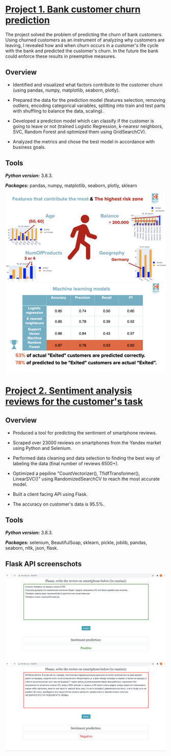 # [Project 1. Bank customer churn prediction](https://github.com/MarinaTrofimovich/Projects)

The project solved the problem of predicting the churn of bank customers. Using churned customers as an instrument of analyzing why customers are leaving, I revealed how and when churn occurs in a customer's life cycle with the bank and predicted the customer's churn. In the future the bank could enforce these results in preemptive measures.

## Overview

- Identified and visualized what factors contribute to the customer churn (using pandas, numpy, matplotlib, seaborn, plotly).

- Prepared the data for the prediction model (features selection, removing outliers, encoding categorical variables, splitting into train and test parts with shuffling to balance the data, scaling).

- Developed a prediction model which can classify if the customer is going to leave or not (trained Logistic Regression, k-nearesr neighbors, SVC, Random Forest and optimized them using GridSearchCV).

- Analyzed the metrics and chose the best model in accordance with business goals.

## Tools

***Python version:*** 3.8.3.

***Packages:*** pandas, numpy, matplotlib, seaborn, plotly, sklearn 

<img align="center" src="images/1.png" />
<img align="center" src="images/2.png" />

# [Project 2. Sentiment analysis reviews for the customer's task](https://github.com/MarinaTrofimovich/sentiment_analysis_yandex)

## Overview

- Produced a tool for predicting the sentiment of smartphone reviews.

- Scraped over 23000 reviews on smartphones from the Yandex market using Python and Selenium.

- Performed data cleaning and data selection to finding the best way of labeling the data (final number of reviews 6500+).

- Optimized a pepiline "CountVectorizer(), TfidfTransformer(), LinearSVC()" using RandomizedSearchCV to reach the most accurate model.

- Built a client facing API using Flask.

- The accuracy on customer's data is 95.5%.

## Tools

***Python version:*** 3.8.3.

***Packages:*** selenium, BeautifulSoap, sklearn, pickle, joblib, pandas, seaborn, nltk, json, flask.

## Flask API screenschots

<img align="center" src="images/Screenshot1.png" />
<img align="center" src="images/Screenshot2.png" />

